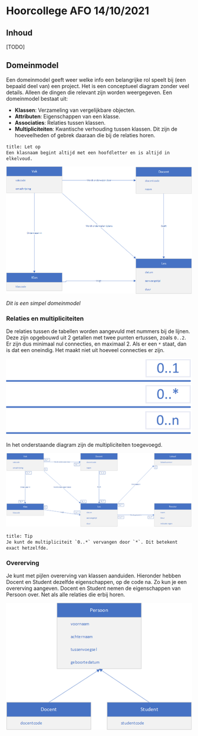 # Hoorcollege AFO 14/10/2021

## Inhoud

[TODO]

## Domeinmodel

Een domeinmodel geeft weer welke info een belangrijke rol speelt bij (een bepaald deel van) een project. Het is een conceptueel diagram zonder veel details. Alleen de dingen die relevant zijn worden weergegeven. Een domeinmodel bestaat uit: 
- **Klassen**: Verzameling van vergelijkbare objecten. 
- **Attributen**: Eigenschappen van een klasse.
- **Associaties**: Relaties tussen klassen.
- **Multipliciteiten**: Kwantische verhouding tussen klassen. Dit zijn de hoeveelheden of gebrek daaraan die bij de relaties horen.

```ad-warning
title: Let op
Een klasnaam begint altijd met een hoofdletter en is altijd in elkelvoud.
```

![domeinmodel-basic](../../assets/afo/2021-10-14/domeinmodel-basic.png)

*Dit is een simpel domeinmodel*

### Relaties en multipliciteiten

De relaties tussen de tabellen worden aangevuld met nummers bij de lijnen. Deze zijn opgebouwd uit 2 getallen met twee punten ertussen, zoals `0..2`. Er zijn dus minimaal nul connecties, en maximaal 2. Als er een `*` staat, dan is dat een oneindig. Het maakt niet uit hoeveel connecties er zijn.

![0..1](../../assets/afo/2021-10-14/0..1.png)
![0..ster](../../assets/afo/2021-10-14/0..ster.png)
![0..n](../../assets/afo/2021-10-14/0..n.png) 

In het onderstaande diagram zijn de multipliciteiten toegevoegd. 

![domeindiagram-full](../../assets/afo/2021-10-14/domeindiagram-full.png)

```ad-info
title: Tip
Je kunt de multipliciteit `0..*` vervangen door `*`. Dit betekent exact hetzelfde.
```

### Overerving

Je kunt met pijlen overerving van klassen aanduiden. Hieronder hebben Docent en Student dezelfde eigenschappen, op de code na. Zo kun je een overerving aangeven. Docent en Student nemen de eigenschappen van Persoon over. Net als alle relaties die erbij horen.

![overerving](../../assets/afo/2021-10-14/overerving.png)